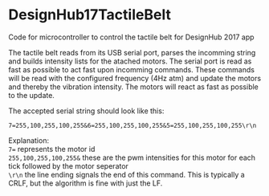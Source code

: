 # DesignHub17TactileBelt
Code for microcontroller to control the tactile belt for DesignHub 2017 app


The tactile belt reads from its USB serial port, parses the incomming string and builds intensity lists for the atached motors.
The serial port is read as fast as possible to act fast upon incomming commands.
These commands will be read with the configured frequency (4Hz atm) and update the motors and thereby the vibration intensity.
The motors will react as fast as possible to the update.

The accepted serial string should look like this:

```
7=255,100,255,100,255&6=255,100,255,100,255&5=255,100,255,100,255\r\n
```

Explanation:\
`7=` represents the motor id\
`255,100,255,100,255&` these are the pwm intensities for this motor for each tick followed by the motor seperator\
`\r\n` the line ending signals the end of this command. This is typically a CRLF, but the algorithm is fine with just the LF.
